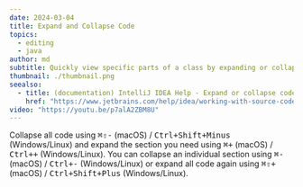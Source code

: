 ```yaml
---
date: 2024-03-04
title: Expand and Collapse Code
topics:
  - editing
  - java
author: md
subtitle: Quickly view specific parts of a class by expanding or collapsing code
thumbnail: ./thumbnail.png
seealso:
  - title: (documentation) IntelliJ IDEA Help - Expand or collapse code elements
    href: "https://www.jetbrains.com/help/idea/working-with-source-code.html#expand-or-collapse-code-elements"
video: "https://youtu.be/p7alA2ZBM8U"
---
```


Collapse all code using <kbd>⌘⇧-</kbd> (macOS) / <kbd>Ctrl+Shift+Minus</kbd> (Windows/Linux) and expand the section you need using <kbd>⌘+</kbd> (macOS) / <kbd>Ctrl++</kbd> (Windows/Linux). You can collapse an individual section using <kbd>⌘-</kbd> (macOS) / <kbd>Ctrl+-</kbd> (Windows/Linux) or expand all code again using <kbd>⌘⇧+</kbd> (macOS) / <kbd>Ctrl+Shift+Plus</kbd> (Windows/Linux).
